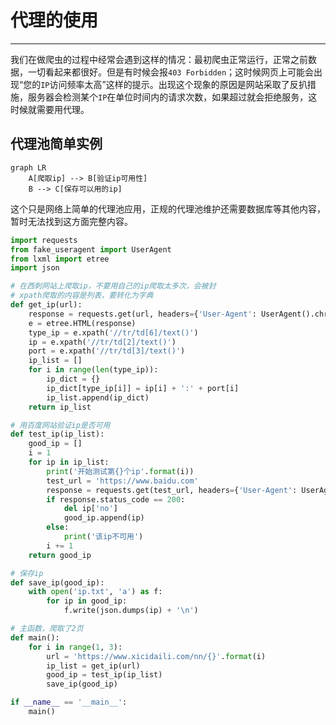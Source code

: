 # 代理的使用

---

我们在做爬虫的过程中经常会遇到这样的情况：最初爬虫正常运行，正常之前数据，一切看起来都很好。但是有时候会报`403 Forbidden`；这时候网页上可能会出现“您的`IP`访问频率太高”这样的提示。出现这个现象的原因是网站采取了反扒措施，服务器会检测某个`IP`在单位时间内的请求次数，如果超过就会拒绝服务，这时候就需要用代理。

## 代理池简单实例

```mermaid
graph LR
	A[爬取ip] --> B[验证ip可用性]
	B --> C[保存可以用的ip]
```

这个只是网络上简单的代理池应用，正规的代理池维护还需要数据库等其他内容，暂时无法找到这方面完整内容。

```python
import requests
from fake_useragent import UserAgent
from lxml import etree
import json

# 在西刺网站上爬取ip，不要用自己的ip爬取太多次，会被封
# xpath爬取的内容是列表，要转化为字典
def get_ip(url):
    response = requests.get(url, headers={'User-Agent': UserAgent().chrome}).text
    e = etree.HTML(response)
    type_ip = e.xpath('//tr/td[6]/text()')
    ip = e.xpath('//tr/td[2]/text()')
    port = e.xpath('//tr/td[3]/text()')
    ip_list = []
    for i in range(len(type_ip)):
        ip_dict = {}
        ip_dict[type_ip[i]] = ip[i] + ':' + port[i]
        ip_list.append(ip_dict)
    return ip_list

# 用百度网站验证ip是否可用
def test_ip(ip_list):
    good_ip = []
    i = 1
    for ip in ip_list:
        print('开始测试第{}个ip'.format(i))
        test_url = 'https://www.baidu.com'
        response = requests.get(test_url, headers={'User-Agent': UserAgent().chrome}, proxies=ip, timeout=0.5)
        if response.status_code == 200:
            del ip['no']
            good_ip.append(ip)
        else:
            print('该ip不可用')
        i += 1
    return good_ip

# 保存ip
def save_ip(good_ip):
    with open('ip.txt', 'a') as f:
        for ip in good_ip:
            f.write(json.dumps(ip) + '\n')

# 主函数，爬取了2页
def main():
    for i in range(1, 3):
        url = 'https://www.xicidaili.com/nn/{}'.format(i)
        ip_list = get_ip(url)
        good_ip = test_ip(ip_list)
        save_ip(good_ip)

if __name__ == '__main__':
    main()
```


